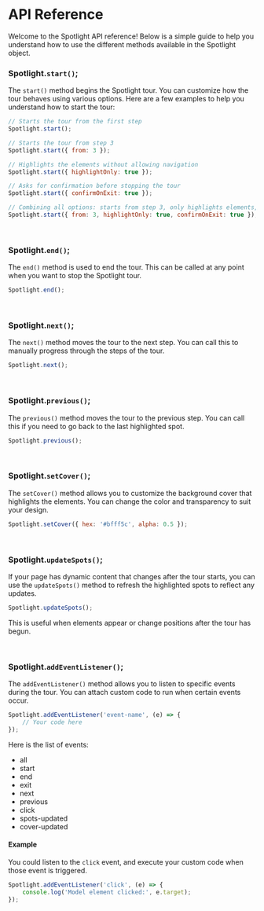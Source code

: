 # API Reference

Welcome to the Spotlight API reference! Below is a simple guide to help you understand how to use the different methods available in the Spotlight object.


### Spotlight.`start()`;

The `start()` method begins the Spotlight tour. You can customize how the tour behaves using various options. Here are a few examples to help you understand how to start the tour:

```javascript
// Starts the tour from the first step
Spotlight.start();

// Starts the tour from step 3
Spotlight.start({ from: 3 }); 

// Highlights the elements without allowing navigation
Spotlight.start({ highlightOnly: true }); 

// Asks for confirmation before stopping the tour
Spotlight.start({ confirmOnExit: true }); 

// Combining all options: starts from step 3, only highlights elements, and asks for confirmation before exit
Spotlight.start({ from: 3, highlightOnly: true, confirmOnExit: true });
```
&nbsp;

### Spotlight.`end()`;

The `end()` method is used to end the tour. This can be called at any point when you want to stop the Spotlight tour.

```javascript
Spotlight.end();
```
&nbsp;

### Spotlight.`next()`;
The `next()` method moves the tour to the next step. You can call this to manually progress through the steps of the tour.

```javascript
Spotlight.next();
```

&nbsp;

### Spotlight.`previous()`;
The `previous()` method moves the tour to the previous step. You can call this if you need to go back to the last highlighted spot.

```javascript
Spotlight.previous();
```

&nbsp;

### Spotlight.`setCover()`;

The `setCover()` method allows you to customize the background cover that highlights the elements. You can change the color and transparency to suit your design.

```javascript
Spotlight.setCover({ hex: '#bfff5c', alpha: 0.5 });
```

&nbsp;

### Spotlight.`updateSpots()`;

If your page has dynamic content that changes after the tour starts, you can use the `updateSpots()` method to refresh the highlighted spots to reflect any updates.

```javascript
Spotlight.updateSpots();
```

This is useful when elements appear or change positions after the tour has begun.

&nbsp;

### Spotlight.`addEventListener()`;

The `addEventListener()` method allows you to listen to specific events during the tour. You can attach custom code to run when certain events occur.

```javascript
Spotlight.addEventListener('event-name', (e) => {
    // Your code here
});
```

Here is the list of events:
- all
- start
- end
- exit
- next
- previous
- click
- spots-updated
- cover-updated

#### Example
You could listen to the `click` event, and execute your custom code when those event is triggered.

```javascript
Spotlight.addEventListener('click', (e) => {
    console.log('Model element clicked:', e.target);
});
```